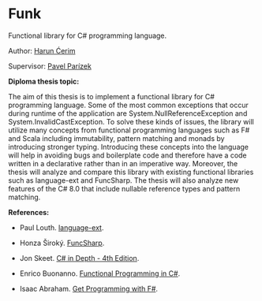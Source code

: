# Funk
Functional library for C# programming language.

Author: [Harun Ćerim](https://cz.linkedin.com/in/haruncerim)

Supervisor: [Pavel Parízek](https://d3s.mff.cuni.cz/people/pavelparizek/)

**Diploma thesis topic:**

The aim of this thesis is to implement a functional library for C# programming language. Some of the most common exceptions that occur during runtime of the application are System.NullReferenceException and System.InvalidCastException.
To solve these kinds of issues, the library will utilize many concepts from functional programming languages such as F# and Scala including immutability, pattern matching and monads by introducing stronger typing. Introducing these concepts into the language will help in avoiding bugs and boilerplate code and therefore have a code written in a declarative rather than in an imperative way. Moreover, the thesis will analyze and compare this library with existing functional libraries such as language-ext and FuncSharp. The thesis will also analyze new features of the C# 8.0 that include nullable reference types and pattern matching.

**References:**

- Paul Louth. [language-ext](https://github.com/louthy/language-ext).

- Honza Široký. [FuncSharp](https://github.com/siroky/FuncSharp).

- Jon Skeet. [C# in Depth - 4th Edition](https://www.manning.com/books/c-sharp-in-depth-fourth-edition).

- Enrico Buonanno. [Functional Programming in C#](https://www.manning.com/books/functional-programming-in-c-sharp).

- Isaac Abraham. [Get Programming with F#](https://www.manning.com/books/get-programming-with-f-sharp).

